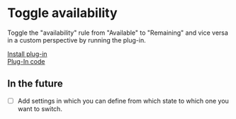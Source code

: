 # Toggle availability

Toggle the "availability" rule from "Available" to "Remaining" and vice versa in a custom perspective by running the plug-in.

[Install plug-in](omnifocus:///omnijs-install?path=https://github.com/mmaer/omnifocus-scripts/raw/main/scripts/toggleAvailability/toggleAvailability.zip)\
[Plug-In code](https://github.com/mmaer/omnifocus-scripts/blob/main/scripts/toggleAvailability/toggleAvailability.omnifocusjs)

## In the future

- [ ] Add settings in which you can define from which state to which one you want to switch. 
